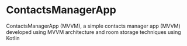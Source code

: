 # ContactsManagerApp
ContactsManagerApp (MVVM), a simple contacts manager app (MVVM) developed using MVVM architecture and room storage techniques using Kotlin
